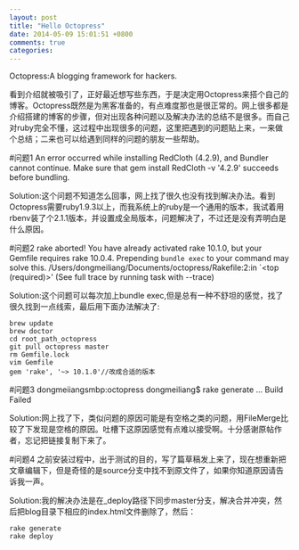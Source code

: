 ```yaml
---
layout: post
title: "Hello Octopress"
date: 2014-05-09 15:01:51 +0800
comments: true
categories: 
---
```

Octopress:A blogging framework for hackers.

看到介绍就被吸引了，正好最近想写些东西，于是决定用Octopress来搭个自己的博客。Octopress既然是为黑客准备的，有点难度那也是很正常的。网上很多都是介绍搭建的博客的步骤，但对出现各种问题以及解决办法的总结不是很多。而自己对ruby完全不懂，这过程中出现很多的问题，这里把遇到的问题贴上来，一来做个总结；二来也可以给遇到同样的问题的朋友一些帮助。

#问题1
	An error occurred while installing RedCloth (4.2.9), and Bundler cannot continue.
	Make sure that gem install RedCloth -v '4.2.9' succeeds before bundling.

Solution:这个问题不知道怎么回事，网上找了很久也没有找到解决办法。看到Octopress需要ruby1.9.3以上，而我系统上的ruby是一个通用的版本，我试着用rbenv装了个2.1.1版本，并设置成全局版本，问题解决了，不过还是没有弄明白是什么原因。

#问题2
	rake aborted!
	You have already activated rake 10.1.0, but your Gemfile requires rake 10.0.4. Prepending `bundle exec` to your command may solve this.
	/Users/dongmeiliang/Documents/octopress/Rakefile:2:in `<top (required)>'
	(See full trace by running task with --trace)

Solution:这个问题可以每次加上bundle exec,但是总有一种不舒坦的感觉，找了很久找到一点线索，最后用下面办法解决了:  

	brew update
	brew doctor
	cd root_path_octopress
	git pull octopress master
	rm Gemfile.lock
	vim Gemfile
	gem 'rake', '~> 10.1.0'//改成合适的版本

#问题3
	dongmeiiangsmbp:octopress dongmeiliang$ rake generate
	...
	Build Failed

Solution:网上找了下，类似问题的原因可能是有空格之类的问题，用FileMerge比较了下发现是空格的原因。吐槽下这原因感觉有点难以接受啊。十分感谢原帖作者，忘记把链接复制下来了。

#问题4
之前安装过程中，出于测试的目的，写了篇草稿发上来了，现在想重新把文章编辑下，但是奇怪的是source分支中找不到原文件了，如果你知道原因请告诉我一声。

Solution:我的解决办法是在_deploy路径下同步master分支，解决合并冲突，然后把blog目录下相应的index.html文件删除了，然后：

	rake generate
	rake deploy
	
